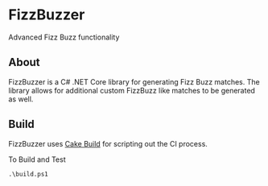 # FizzBuzzer
Advanced Fizz Buzz functionality

## About
FizzBuzzer is a C# .NET Core library for generating Fizz Buzz matches. The library allows for additional custom FizzBuzz like matches to be generated as well.

## Build
FizzBuzzer uses [Cake Build](https://cakebuild.net/) for scripting out the CI process.

To Build and Test

`.\build.ps1`
